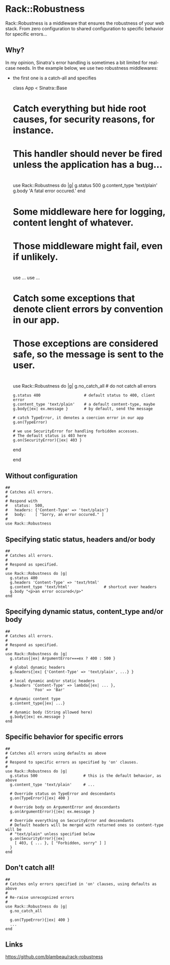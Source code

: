 # Rack::Robustness

Rack::Robustness is a middleware that ensures the robustness of your web stack. From zero configuration to shared configuration to specific behavior for specific errors...

## Why?

In my opinion, Sinatra's error handling is sometimes a bit limited for real-case needs. In the example below, we use two robustness middlewares:

* the first one is a catch-all and specifies

  class App < Sinatra::Base

    ##
    # Catch everything but hide root causes, for security reasons, for instance.
    #
    # This handler should never be fired unless the application has a bug...
    #
    use Rack::Robustness do |g|
      g.status 500
      g.content_type 'text/plain'
      g.body 'A fatal error occured.'
    end

    ##
    # Some middleware here for logging, content lenght of whatever.
    #
    # Those middleware might fail, even if unlikely.
    #
    use ...
    use ...
    
    ##
    # Catch some exceptions that denote client errors by convention in our app.
    #
    # Those exceptions are considered safe, so the message is sent to the user.
    #
    use Rack::Robustness do |g|
      g.no_catch_all                 # do not catch all errors

      g.status 400                   # default status to 400, client error
      g.content_type 'text/plain'    # a default content-type, maybe
      g.body{|ex| ex.message }       # by default, send the message

      # catch TypeError, it denotes a coercion error in our app
      g.on(TypeError)

      # we use SecurityError for handling forbidden accesses.
      # The default status is 403 here
      g.on(SecurityError){|ex| 403 }
    end

  end

## Without configuration

    ##
    # Catches all errors. 
    #
    # Respond with
    #   status:  500, 
    #   headers: {'Content-Type' => 'text/plain'}
    #   body:    [ "Sorry, an error occured." ]
    #
    use Rack::Robustness

## Specifying static status, headers and/or body

    ##
    # Catches all errors.
    #
    # Respond as specified.
    #
    use Rack::Robustness do |g|
      g.status 400
      g.headers 'Content-Type' => 'text/html'
      g.content_type 'text/html'               # shortcut over headers
      g.body "<p>an error occured</p>"
    end

## Specifying dynamic status, content_type and/or body

    ##
    # Catches all errors.
    #
    # Respond as specified.
    #
    use Rack::Robustness do |g|
      g.status{|ex| ArgumentError===ex ? 400 : 500 }
      
      # global dynamic headers
      g.headers{|ex| {'Content-Type' => 'text/plain', ...} }
      
      # local dynamic and/or static headers
      g.headers 'Content-Type' => lambda{|ex| ... },
                'Foo' => 'Bar'

      # dynamic content type
      g.content_type{|ex| ...}
      
      # dynamic body (String allowed here)
      g.body{|ex| ex.message }
    end

## Specific behavior for specific errors

    ##
    # Catches all errors using defaults as above
    #
    # Respond to specific errors as specified by 'on' clauses.
    #
    use Rack::Robustness do |g|
      g.status 500                    # this is the default behavior, as above
      g.content_type 'text/plain'     # ...

      # Override status on TypeError and descendants
      g.on(TypeError){|ex| 400 }

      # Override body on ArgumentError and descendants
      g.on(ArgumentError){|ex| ex.message }

      # Override everything on SecurityError and descendants
      # Default headers will be merged with returned ones so content-type will be
      # "text/plain" unless specified below
      g.on(SecurityError){|ex|
        [ 403, { ... }, [ "Forbidden, sorry" ] ]
      }
    end

## Don't catch all!

    ##
    # Catches only errors specified in 'on' clauses, using defaults as above
    #
    # Re-raise unrecognized errors
    #
    use Rack::Robustness do |g|
      g.no_catch_all
      
      g.on(TypeError){|ex| 400 }
      ...
    end

## Links

https://github.com/blambeau/rack-robustness
